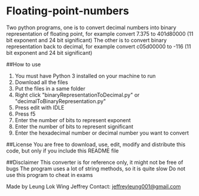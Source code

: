 # Floating-point-numbers
Two python programs, one is to convert decimal numbers into binary representation of floating point, for example convert 7.375 to 401d80000 (11 bit exponent and 24 bit significant)
The other is to convert binary representation back to decimal, for example convert c05d00000 to -116 (11 bit exponent and 24 bit significant)

##How to use
1. You must have Python 3 installed on your machine to run
2. Download all the files
3. Put the files in a same folder
4. Right click "binaryRepresentationToDecimal.py" or "decimalToBinaryRepresentation.py"
5. Press edit with IDLE
6. Press f5
7. Enter the number of bits to represent exponent
8. Enter the number of bits to represent significant
9. Enter the hexadecimal number or decimal number you want to convert

##License 
You are free to download, use, edit, modify and distribute this code, but only if you include this README file

##Disclaimer
This converter is for reference only, it might not be free of bugs
The program uses a lot of string methods, so it is quite slow
Do not use this program to cheat in exams

Made by Leung Lok Wing Jeffrey
Contact: jeffreyleung001@gmail.com
